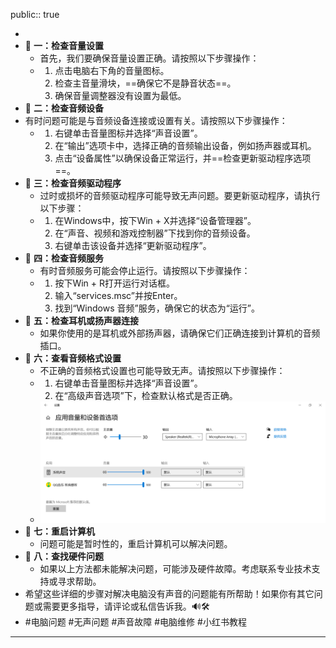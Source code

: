 public:: true

-
- 🔵  **一：检查音量设置**
	- 首先，我们要确保音量设置正确。请按照以下步骤操作：
	- 1. 点击电脑右下角的音量图标。
	  2. 检查主音量滑块，==确保它不是静音状态==。
	  3. 确保音量调整器没有设置为最低。
- 🔵  **二：检查音频设备**
- 有时问题可能是与音频设备连接或设置有关。请按照以下步骤操作：
	- 1. 右键单击音量图标并选择“声音设置”。
	  2. 在“输出”选项卡中，选择正确的音频输出设备，例如扬声器或耳机。
	  3. 点击“设备属性”以确保设备正常运行，并==检查更新驱动程序选项==。
- 🔵  **三：检查音频驱动程序**
	- 过时或损坏的音频驱动程序可能导致无声问题。要更新驱动程序，请执行以下步骤：
	- 1. 在Windows中，按下Win + X并选择“设备管理器”。
	  2. 在“声音、视频和游戏控制器”下找到你的音频设备。
	  3. 右键单击该设备并选择“更新驱动程序”。
- 🔵  **四：检查音频服务**
	- 有时音频服务可能会停止运行。请按照以下步骤操作：
	- 1. 按下Win + R打开运行对话框。
	  2. 输入“services.msc”并按Enter。
	  3. 找到“Windows 音频”服务，确保它的状态为“运行”。
- 🔵  **五：检查耳机或扬声器连接**
	- 如果你使用的是耳机或外部扬声器，请确保它们正确连接到计算机的音频插口。
- 🔵  **六：查看音频格式设置**
	- 不正确的音频格式设置也可能导致无声。请按照以下步骤操作：
	- 1. 右键单击音量图标并选择“声音设置”。
	  2. 在“高级声音选项”下，检查默认格式是否正确。
	- ![image.png](../assets/image_1696228889166_0.png)
- 🔵  **七：重启计算机**
	- 问题可能是暂时性的，重启计算机可以解决问题。
- 🔵  **八：查找硬件问题**
	- 如果以上方法都未能解决问题，可能涉及硬件故障。考虑联系专业技术支持或寻求帮助。
- 希望这些详细的步骤对解决电脑没有声音的问题能有所帮助！如果你有其它问题或需要更多指导，请评论或私信告诉我。🔊🛠️
- #电脑问题 #无声问题 #声音故障 #电脑维修 #小红书教程
- ---